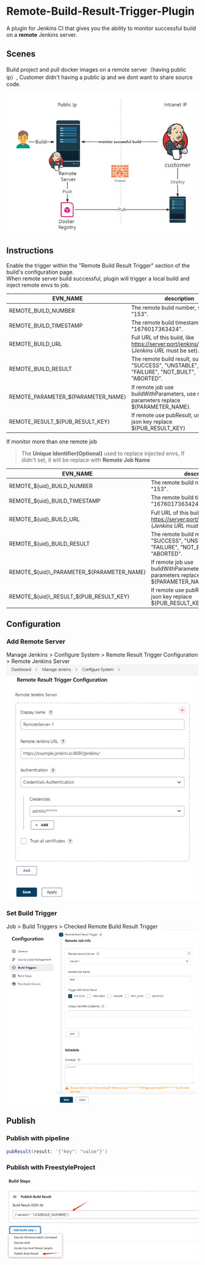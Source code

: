 Remote-Build-Result-Trigger-Plugin
===================================

A plugin for Jenkins CI that gives you the ability to monitor successful build on a **remote** Jenkins server.

## Scenes

Build project and pull docker images on a remote server（having public ip）, Customer didn't having a public ip and we
dont want to share source code.

![](screenshots/2023021501.png)

## Instructions

Enable the trigger within the "Remote Build Result Trigger" section of the build's configuration page.  
When remote server build successful, plugin will trigger a local build and inject remote envs to job.

| EVN_NAME                           | description                                                                                                                                       |
|------------------------------------|---------------------------------------------------------------------------------------------------------------------------------------------------|
| REMOTE_BUILD_NUMBER                | The remote build number, such as "153".                                                                                                           |  
| REMOTE_BUILD_TIMESTAMP             | The remote build timestamp, such as "1676017363424".                                                                                              |
| REMOTE_BUILD_URL                   | Full URL of this build, like [https://server:port/jenkins/job/foo/15/](https://server:port/jenkins/job/foo/15/) (<i>Jenkins URL</i> must be set). |
| REMOTE_BUILD_RESULT                | The remote build result, such as "SUCCESS", "UNSTABLE", "FAILURE", "NOT_BUILT", "ABORTED".                                                        |
| REMOTE_PARAMETER_${PARAMETER_NAME} | If remote job use buildWithParameters, use remote parameters replace ${PARAMETER_NAME}.                                                           |
| REMOTE_RESULT_${PUB_RESULT_KEY}    | If remote use pubResult, use result json key replace ${PUB_RESULT_KEY}                                                                            |

If monitor more than one remote job
> The **Unique Identifier(Optional)** used to replace injected envs, If didn't set, it will be replace with **Remote Job
Name**

| EVN_NAME                                   | description                                                                                                                                       |
|--------------------------------------------|---------------------------------------------------------------------------------------------------------------------------------------------------|
| REMOTE_${uid}_BUILD_NUMBER                 | The remote build number, such as "153".                                                                                                           |  
| REMOTE_${uid}_BUILD_TIMESTAMP              | The remote build timestamp, such as "1676017363424".                                                                                              |
| REMOTE_${uid}_BUILD_URL                    | Full URL of this build, like [https://server:port/jenkins/job/foo/15/](https://server:port/jenkins/job/foo/15/) (<i>Jenkins URL</i> must be set). |
| REMOTE_${uid}_BUILD_RESULT                 | The remote build result, such as "SUCCESS", "UNSTABLE", "FAILURE", "NOT_BUILT", "ABORTED".                                                        |
| REMOTE_${uid}\_PARAMETER_${PARAMETER_NAME} | If remote job use buildWithParameters, use remote parameters replace ${PARAMETER_NAME}.                                                           |
| REMOTE_${uid}\_RESULT_${PUB_RESULT_KEY}    | If remote use pubResult, use result json key replace ${PUB_RESULT_KEY}                                                                            |

## Configuration

### Add Remote Server

Manage Jenkins > Configure System > Remote Result Trigger Configuration > Remote Jenkins Server  
![](screenshots/20230221153031.png)

### Set Build Trigger

Job > Build Triggers > Checked Remote Build Result Trigger  
![](screenshots/20230224172446.png)

## Publish

### Publish with pipeline

```groovy
pubResult(result: '{"key": "value"}')
```

### Publish with FreestyleProject

![](screenshots/20240127083709.png)